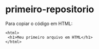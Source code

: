 # primeiro-repositorio

 Para copiar o código em HTML:
```
<html>
 <h1>Meu primeiro arquivo em HTML</h1>
</html>
```
